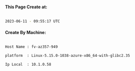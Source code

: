 
   
#### This Page Create at:

```bash

2023-06-11 - 09:55:17 UTC

```

#### Create By Machine:

```bash

Host Name : fv-az357-949

platform  : Linux-5.15.0-1038-azure-x86_64-with-glibc2.35

Ip Local  : 10.1.0.58

```

